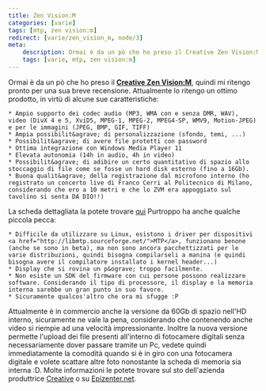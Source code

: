 ```yaml
---
title: Zen Vision:M
categories: [varie]
tags: [mtp, zen vision:m]
redirect: [varie/zen_vision_m, node/3]
meta:
    description: Ormai è da un pò che ho preso il Creative Zen Vision:M, quindi mi ritengo pronto per una sua breve recensione. Attualmente lo ritengo un ottimo prodotto, in virtù di alcune sue caratteristiche.
    tags: [varie, mtp, zen vision:m]
---
```

Ormai &egrave; da un p&ograve; che ho preso il **<a href="http://www.creative.com/products/product.asp?category=213&amp;subcategory=214&amp;product=14331">Creative Zen Vision:M</a>**, quindi mi ritengo pronto per una sua breve recensione. Attualmente lo ritengo un ottimo prodotto, in virt&ugrave; di alcune sue caratteristiche:<!--break-->

    * Ampio supporto dei codec audio (MP3, WMA con e senza DMR, WAV),  video (DivX 4 e 5, XviD5, MPEG-1, MPEG-2, MPEG4-SP, WMV9, Motion-JPEG) e per le immagini (JPEG, BMP, GIF, TIFF)
    * Ampia possibilit&agrave; di personalizzazione (sfondo, temi, ...)
    * Possibilit&agrave; di avere file protetti con password
    * Ottima integrazione con Windows Media Player 11
    * Elevata autonomia (14h in audio, 4h in video)
    * Possibilit&agrave; di adibire un certo quantitativo di spazio allo stoccaggio di file come se fosse un hard disk esterno (fino a 16Gb).
    * Buona qualit&agrave; della registrazione dal microfono interno (ho registrato un concerto live di Franco Cerri al Politecnico di Milano, considerando che ero a 10 metri e che lo ZVM era appoggiato sul tavolino si senta DA DIO!!)

La scheda dettagliata la potete trovare <a href="http://www.creative.com/products/product.asp?category=213&amp;subcategory=214&amp;product=14331&amp;nav=1">qui</a>
Purtroppo ha anche qualche piccola pecca:

    * Difficile da utilizzare su Linux, esistono i driver per dispositivi <a href="http://libmtp.sourceforge.net/">MTP</a>, funzionano benone (anche se sono in beta), ma non sono ancora pacchettizzati per le varie distribuzioni, quindi bisogna compilarseli a manina (e quindi bisogna avere il compilatore installato i kernel header...)
    * Display che si rovina un p&ograve; troppo facilmente.
    * Non esiste un SDK del firmware con cui persone possono realizzare software. Considerando il tipo di processore, il display e la memoria interna sarebbe un gran punto in suo favore.
    * Sicuramente qualcos'altro che ora mi sfugge :P

Attualmente &egrave; in commercio anche la versione da 60Gb di spazio nell'HD interno, sicuramente ne vale la pena, considerando che contenendo anche video si riempie ad una velocit&agrave; impressionante. Inoltre la nuova versione permette l'upload dei file presenti all'interno di fotocamere digitali senza necessariamente dover passare tramite un Pc, vedete quindi immediatamente la comodit&agrave; quando si &egrave; in giro con una fotocamera digitale e volete scattare altre foto nonostante la scheda di memoria sia interna :D.
Molte informazioni le potete trovare sul sto dell'azienda produttrice <a href="http://www.creative.com">Creative</a> o su <a href="http://www.epizenter.net/">Epizenter.net</a>.
